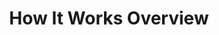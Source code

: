 ---
title: How It Works Overview
description: High-level overview of how DataHaven’s architecture and components fit together.
---